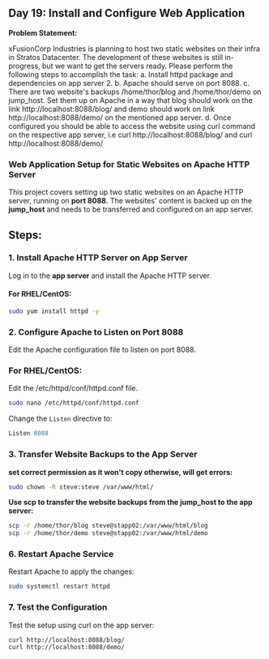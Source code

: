## Day 19: Install and Configure Web Application 

**Problem Statement:**

xFusionCorp Industries is planning to host two static websites on their infra in Stratos Datacenter. The development of these websites is still in-progress, but we want to get the servers ready. Please perform the following steps to accomplish the task: a. Install httpd package and dependencies on app server 2. b. Apache should serve on port 8088. c. There are two website's backups /home/thor/blog and /home/thor/demo on jump_host. Set them up on Apache in a way that blog should work on the link http://localhost:8088/blog/ and demo should work on link http://localhost:8088/demo/ on the mentioned app server. d. Once configured you should be able to access the website using curl command on the respective app server, i.e curl http://localhost:8088/blog/ and curl http://localhost:8088/demo/

### Web Application Setup for Static Websites on Apache HTTP Server

This project covers setting up two static websites on an Apache HTTP server, running on **port 8088**. The websites' content is backed up on the **jump_host** and needs to be transferred and configured on an app server.

## Steps:

### 1. Install Apache HTTP Server on App Server

Log in to the **app server** and install the Apache HTTP server.

#### For RHEL/CentOS:
```bash
sudo yum install httpd -y
```
### 2. Configure Apache to Listen on Port 8088

Edit the Apache configuration file to listen on port 8088.

### For RHEL/CentOS:

Edit the /etc/httpd/conf/httpd.conf file.
```bash
sudo nano /etc/httpd/conf/httpd.conf
```
Change the `Listen` directive to:
```apache
Listen 8088
```

### 3. Transfer Website Backups to the App Server

**set correct permission as it won't copy otherwise, will get errors:**

```bash
sudo chown -R steve:steve /var/www/html/
```

**Use scp to transfer the website backups from the jump_host to the app server:**

```bash
scp -r /home/thor/blog steve@stapp02:/var/www/html/blog
scp -r /home/thor/demo steve@stapp02:/var/www/html/demo
```

### 6. Restart Apache Service

Restart Apache to apply the changes:

```bash
sudo systemctl restart httpd
```

### 7. Test the Configuration

Test the setup using curl on the app server:
```bash
curl http://localhost:8088/blog/
curl http://localhost:8088/demo/
```
##
